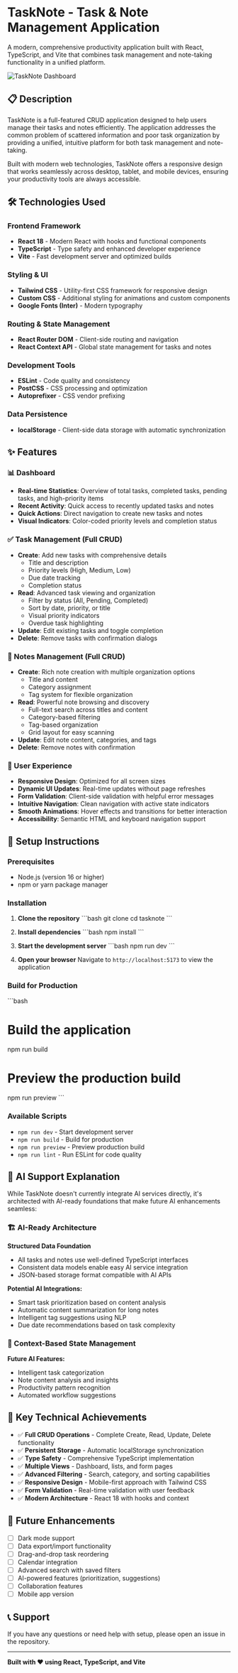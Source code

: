# TaskNote - Task & Note Management Application

A modern, comprehensive productivity application built with React, TypeScript, and Vite that combines task management and note-taking functionality in a unified platform.

![TaskNote Dashboard](https://via.placeholder.com/800x400/3B82F6/FFFFFF?text=TaskNote+Dashboard)

## 📋 Description

TaskNote is a full-featured CRUD application designed to help users manage their tasks and notes efficiently. The application addresses the common problem of scattered information and poor task organization by providing a unified, intuitive platform for both task management and note-taking.

Built with modern web technologies, TaskNote offers a responsive design that works seamlessly across desktop, tablet, and mobile devices, ensuring your productivity tools are always accessible.

## 🛠 Technologies Used

### Frontend Framework
- **React 18** - Modern React with hooks and functional components
- **TypeScript** - Type safety and enhanced developer experience
- **Vite** - Fast development server and optimized builds

### Styling & UI
- **Tailwind CSS** - Utility-first CSS framework for responsive design
- **Custom CSS** - Additional styling for animations and custom components
- **Google Fonts (Inter)** - Modern typography

### Routing & State Management
- **React Router DOM** - Client-side routing and navigation
- **React Context API** - Global state management for tasks and notes

### Development Tools
- **ESLint** - Code quality and consistency
- **PostCSS** - CSS processing and optimization
- **Autoprefixer** - CSS vendor prefixing

### Data Persistence
- **localStorage** - Client-side data storage with automatic synchronization

## ✨ Features

### 📊 Dashboard
- **Real-time Statistics**: Overview of total tasks, completed tasks, pending tasks, and high-priority items
- **Recent Activity**: Quick access to recently updated tasks and notes
- **Quick Actions**: Direct navigation to create new tasks and notes
- **Visual Indicators**: Color-coded priority levels and completion status

### ✅ Task Management (Full CRUD)
- **Create**: Add new tasks with comprehensive details
  - Title and description
  - Priority levels (High, Medium, Low)
  - Due date tracking
  - Completion status
- **Read**: Advanced task viewing and organization
  - Filter by status (All, Pending, Completed)
  - Sort by date, priority, or title
  - Visual priority indicators
  - Overdue task highlighting
- **Update**: Edit existing tasks and toggle completion
- **Delete**: Remove tasks with confirmation dialogs

### 📝 Notes Management (Full CRUD)
- **Create**: Rich note creation with multiple organization options
  - Title and content
  - Category assignment
  - Tag system for flexible organization
- **Read**: Powerful note browsing and discovery
  - Full-text search across titles and content
  - Category-based filtering
  - Tag-based organization
  - Grid layout for easy scanning
- **Update**: Edit note content, categories, and tags
- **Delete**: Remove notes with confirmation

### 🎨 User Experience
- **Responsive Design**: Optimized for all screen sizes
- **Dynamic UI Updates**: Real-time updates without page refreshes
- **Form Validation**: Client-side validation with helpful error messages
- **Intuitive Navigation**: Clean navigation with active state indicators
- **Smooth Animations**: Hover effects and transitions for better interaction
- **Accessibility**: Semantic HTML and keyboard navigation support

## 🚀 Setup Instructions

### Prerequisites
- Node.js (version 16 or higher)
- npm or yarn package manager

### Installation

1. **Clone the repository**
   \`\`\`bash
   git clone <repository-url>
   cd tasknote
   \`\`\`

2. **Install dependencies**
   \`\`\`bash
   npm install
   \`\`\`

3. **Start the development server**
   \`\`\`bash
   npm run dev
   \`\`\`

4. **Open your browser**
   Navigate to `http://localhost:5173` to view the application

### Build for Production

\`\`\`bash
# Build the application
npm run build

# Preview the production build
npm run preview
\`\`\`

### Available Scripts

- `npm run dev` - Start development server
- `npm run build` - Build for production
- `npm run preview` - Preview production build
- `npm run lint` - Run ESLint for code quality

## 🤖 AI Support Explanation

While TaskNote doesn't currently integrate AI services directly, it's architected with AI-ready foundations that make future AI enhancements seamless:

### 🏗 AI-Ready Architecture

**Structured Data Foundation**
- All tasks and notes use well-defined TypeScript interfaces
- Consistent data models enable easy AI service integration
- JSON-based storage format compatible with AI APIs

**Potential AI Integrations:**
- Smart task prioritization based on content analysis
- Automatic content summarization for long notes
- Intelligent tag suggestions using NLP
- Due date recommendations based on task complexity

### 🧠 Context-Based State Management

**Future AI Features:**
- Intelligent task categorization
- Note content analysis and insights
- Productivity pattern recognition
- Automated workflow suggestions

## 🎯 Key Technical Achievements

- ✅ **Full CRUD Operations** - Complete Create, Read, Update, Delete functionality
- ✅ **Persistent Storage** - Automatic localStorage synchronization
- ✅ **Type Safety** - Comprehensive TypeScript implementation
- ✅ **Multiple Views** - Dashboard, lists, and form pages
- ✅ **Advanced Filtering** - Search, category, and sorting capabilities
- ✅ **Responsive Design** - Mobile-first approach with Tailwind CSS
- ✅ **Form Validation** - Real-time validation with user feedback
- ✅ **Modern Architecture** - React 18 with hooks and context

## 🔮 Future Enhancements

- [ ] Dark mode support
- [ ] Data export/import functionality
- [ ] Drag-and-drop task reordering
- [ ] Calendar integration
- [ ] Advanced search with saved filters
- [ ] AI-powered features (prioritization, suggestions)
- [ ] Collaboration features
- [ ] Mobile app version

## 📞 Support

If you have any questions or need help with setup, please open an issue in the repository.

---

**Built with ❤️ using React, TypeScript, and Vite**

